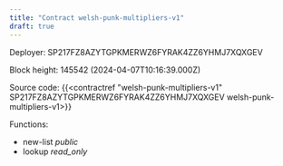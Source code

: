 ```yaml
---
title: "Contract welsh-punk-multipliers-v1"
draft: true
---
```

Deployer: SP217FZ8AZYTGPKMERWZ6FYRAK4ZZ6YHMJ7XQXGEV


 



Block height: 145542 (2024-04-07T10:16:39.000Z)

Source code: {{<contractref "welsh-punk-multipliers-v1" SP217FZ8AZYTGPKMERWZ6FYRAK4ZZ6YHMJ7XQXGEV welsh-punk-multipliers-v1>}}

Functions:

* new-list _public_
* lookup _read_only_
